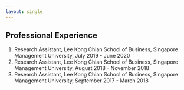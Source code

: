 ```yaml
---
layout: single
---
```


## Professional Experience
1. Research Assistant, Lee Kong Chian School of Business, Singapore Management University, July 2019 - June 2020
2. Research Assistant, Lee Kong Chian School of Business, Singapore Management University, August 2018 - November 2018
3. Research Assistant, Lee Kong Chian School of Business, Singapore Management University, September 2017 - March 2018
